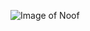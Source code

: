 ![Image of Noof](https://drive.google.com/file/d/10LGIpW5NwKHID5y6MA9Z3rTGfitPZq8e/view?usp=drivesdk)
